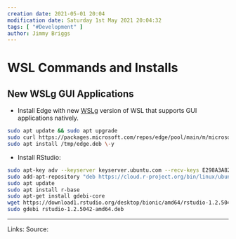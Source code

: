 ```yaml
---
creation date: 2021-05-01 20:04
modification date: Saturday 1st May 2021 20:04:32
tags: [ "#Development" ]
author: Jimmy Briggs
---
```


# WSL Commands and Installs

## New WSLg GUI Applications

- Install Edge with new [WSLg](https://github.com/windows/wslg) version of WSL that supports GUI applications natively.

```bash
sudo apt update && sudo apt upgrade
sudo curl https://packages.microsoft.com/repos/edge/pool/main/m/microsoft-edge-dev/microsoft-edge-dev_91.0.852.0-1_amd64.deb -o /tmp/edge.deb
sudo apt install /tmp/edge.deb \-y
```

- Install RStudio:

```bash
sudo apt-key adv --keyserver keyserver.ubuntu.com --recv-keys E298A3A825C0D65DFD57CBB651716619E084DAB9
sudo add-apt-repository "deb https://cloud.r-project.org/bin/linux/ubuntu focal-cran40/"
sudo apt update
sudo apt install r-base
sudo apt-get install gdebi-core
wget https://download1.rstudio.org/desktop/bionic/amd64/rstudio-1.2.5042-amd64.deb
sudo gdebi rstudio-1.2.5042-amd64.deb
```

***
Links: 
Source:

